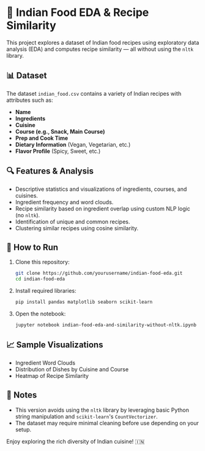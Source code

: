 # 🍛 Indian Food EDA & Recipe Similarity

This project explores a dataset of Indian food recipes using exploratory data analysis (EDA) and computes recipe similarity — all without using the `nltk` library.


## 📊 Dataset

The dataset `indian_food.csv` contains a variety of Indian recipes with attributes such as:

- **Name**
- **Ingredients**
- **Cuisine**
- **Course (e.g., Snack, Main Course)**
- **Prep and Cook Time**
- **Dietary Information** (Vegan, Vegetarian, etc.)
- **Flavor Profile** (Spicy, Sweet, etc.)

## 🔍 Features & Analysis

- Descriptive statistics and visualizations of ingredients, courses, and cuisines.
- Ingredient frequency and word clouds.
- Recipe similarity based on ingredient overlap using custom NLP logic (no `nltk`).
- Identification of unique and common recipes.
- Clustering similar recipes using cosine similarity.

## 🧪 How to Run

1. Clone this repository:
    ```bash
    git clone https://github.com/yourusername/indian-food-eda.git
    cd indian-food-eda
    ```

2. Install required libraries:
    ```bash
    pip install pandas matplotlib seaborn scikit-learn
    ```

3. Open the notebook:
    ```bash
    jupyter notebook indian-food-eda-and-similarity-without-nltk.ipynb
    ```

## 📈 Sample Visualizations

- Ingredient Word Clouds
- Distribution of Dishes by Cuisine and Course
- Heatmap of Recipe Similarity

## 📌 Notes

- This version avoids using the `nltk` library by leveraging basic Python string manipulation and `scikit-learn`'s `CountVectorizer`.
- The dataset may require minimal cleaning before use depending on your setup.


Enjoy exploring the rich diversity of Indian cuisine! 🇮🇳
